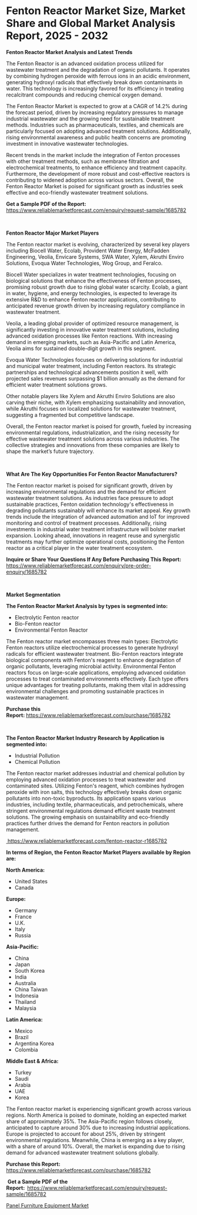 <p><h1>Fenton Reactor Market Size, Market Share and Global Market Analysis Report, 2025 - 2032</h1></p><p><strong>Fenton Reactor Market Analysis and Latest Trends</strong></p>
<p><p>The Fenton Reactor is an advanced oxidation process utilized for wastewater treatment and the degradation of organic pollutants. It operates by combining hydrogen peroxide with ferrous ions in an acidic environment, generating hydroxyl radicals that effectively break down contaminants in water. This technology is increasingly favored for its efficiency in treating recalcitrant compounds and reducing chemical oxygen demand.</p><p>The Fenton Reactor Market is expected to grow at a CAGR of 14.2% during the forecast period, driven by increasing regulatory pressures to manage industrial wastewater and the growing need for sustainable treatment methods. Industries such as pharmaceuticals, textiles, and chemicals are particularly focused on adopting advanced treatment solutions. Additionally, rising environmental awareness and public health concerns are promoting investment in innovative wastewater technologies.</p><p>Recent trends in the market include the integration of Fenton processes with other treatment methods, such as membrane filtration and electrochemical treatments, to enhance efficiency and treatment capacity. Furthermore, the development of more robust and cost-effective reactors is contributing to widened adoption across various sectors. Overall, the Fenton Reactor Market is poised for significant growth as industries seek effective and eco-friendly wastewater treatment solutions.</p></p>
<p><strong>Get a Sample PDF of the Report:&nbsp;</strong> <a href="https://www.reliablemarketforecast.com/enquiry/request-sample/1685782?utm_campaign=3174&utm_medium=2&utm_source=Github&utm_content=ia&utm_term=24032025&utm_id=fenton-reactor">https://www.reliablemarketforecast.com/enquiry/request-sample/1685782</a></p>
<p>&nbsp;</p>
<p><strong>Fenton Reactor Major Market Players</strong></p>
<p><p>The Fenton reactor market is evolving, characterized by several key players including Biocell Water, Ecolab, Provident Water Energy, McFadden Engineering, Veolia, Envicare Systems, SWA Water, Xylem, Akruthi Enviro Solutions, Evoqua Water Technologies, Wog Group, and Feralco. </p><p>Biocell Water specializes in water treatment technologies, focusing on biological solutions that enhance the effectiveness of Fenton processes, promising robust growth due to rising global water scarcity. Ecolab, a giant in water, hygiene, and energy technologies, is expected to leverage its extensive R&D to enhance Fenton reactor applications, contributing to anticipated revenue growth driven by increasing regulatory compliance in wastewater treatment.</p><p>Veolia, a leading global provider of optimized resource management, is significantly investing in innovative water treatment solutions, including advanced oxidation processes like Fenton reactions. With increasing demand in emerging markets, such as Asia-Pacific and Latin America, Veolia aims for sustained double-digit growth in this segment.</p><p>Evoqua Water Technologies focuses on delivering solutions for industrial and municipal water treatment, including Fenton reactors. Its strategic partnerships and technological advancements position it well, with projected sales revenues surpassing $1 billion annually as the demand for efficient water treatment solutions grows.</p><p>Other notable players like Xylem and Akruthi Enviro Solutions are also carving their niche, with Xylem emphasizing sustainability and innovation, while Akruthi focuses on localized solutions for wastewater treatment, suggesting a fragmented but competitive landscape.</p><p>Overall, the Fenton reactor market is poised for growth, fueled by increasing environmental regulations, industrialization, and the rising necessity for effective wastewater treatment solutions across various industries. The collective strategies and innovations from these companies are likely to shape the market’s future trajectory.</p></p>
<p>&nbsp;</p>
<p><strong>What Are The Key Opportunities For Fenton Reactor Manufacturers?</strong></p>
<p><p>The Fenton reactor market is poised for significant growth, driven by increasing environmental regulations and the demand for efficient wastewater treatment solutions. As industries face pressure to adopt sustainable practices, Fenton oxidation technology's effectiveness in degrading pollutants sustainably will enhance its market appeal. Key growth trends include the integration of advanced automation and IoT for improved monitoring and control of treatment processes. Additionally, rising investments in industrial water treatment infrastructure will bolster market expansion. Looking ahead, innovations in reagent reuse and synergistic treatments may further optimize operational costs, positioning the Fenton reactor as a critical player in the water treatment ecosystem.</p></p>
<p><strong>Inquire or Share Your Questions If Any Before Purchasing This Report:</strong> <a href="https://www.reliablemarketforecast.com/enquiry/pre-order-enquiry/1685782?utm_campaign=3174&utm_medium=2&utm_source=Github&utm_content=ia&utm_term=24032025&utm_id=fenton-reactor">https://www.reliablemarketforecast.com/enquiry/pre-order-enquiry/1685782</a></p>
<p>&nbsp;</p>
<p><strong>Market Segmentation</strong></p>
<p><strong>The Fenton Reactor Market Analysis by types is segmented into:</strong></p>
<p><ul><li>Electrolytic Fenton reactor</li><li>Bio-Fenton reactor</li><li>Environmental Fenton Reactor</li></ul></p>
<p><p>The Fenton reactor market encompasses three main types: Electrolytic Fenton reactors utilize electrochemical processes to generate hydroxyl radicals for efficient wastewater treatment. Bio-Fenton reactors integrate biological components with Fenton's reagent to enhance degradation of organic pollutants, leveraging microbial activity. Environmental Fenton reactors focus on large-scale applications, employing advanced oxidation processes to treat contaminated environments effectively. Each type offers unique advantages for treating pollutants, making them vital in addressing environmental challenges and promoting sustainable practices in wastewater management.</p></p>
<p><strong>Purchase this Report:&nbsp;</strong><a href="https://www.reliablemarketforecast.com/purchase/1685782?utm_campaign=3174&utm_medium=2&utm_source=Github&utm_content=ia&utm_term=24032025&utm_id=fenton-reactor">https://www.reliablemarketforecast.com/purchase/1685782</a></p>
<p>&nbsp;</p>
<p><strong>The Fenton Reactor Market Industry Research by Application is segmented into:</strong></p>
<p><ul><li>Industrial Pollution</li><li>Chemical Pollution</li></ul></p>
<p><p>The Fenton reactor market addresses industrial and chemical pollution by employing advanced oxidation processes to treat wastewater and contaminated sites. Utilizing Fenton's reagent, which combines hydrogen peroxide with iron salts, this technology effectively breaks down organic pollutants into non-toxic byproducts. Its application spans various industries, including textile, pharmaceuticals, and petrochemicals, where stringent environmental regulations demand efficient waste treatment solutions. The growing emphasis on sustainability and eco-friendly practices further drives the demand for Fenton reactors in pollution management.</p></p>
<p><a href="https://www.reliablemarketforecast.com/fenton-reactor-r1685782?utm_campaign=3174&utm_medium=2&utm_source=Github&utm_content=ia&utm_term=24032025&utm_id=fenton-reactor">&nbsp;https://www.reliablemarketforecast.com/fenton-reactor-r1685782</a></p>
<p><strong>In terms of Region, the Fenton Reactor Market Players available by Region are:</strong></p>
<p>
    <p> <strong> North America: </strong>
        <ul>
            <li>United States</li>
            <li>Canada</li>
        </ul>
        </p> 
    <p> <strong> Europe: </strong>
        <ul>
            <li>Germany</li>
            <li>France</li>
            <li>U.K.</li>
            <li>Italy</li>
            <li>Russia</li>
        </ul>
        </p> 
    <p> <strong> Asia-Pacific: </strong>
        <ul>
            <li>China</li>
            <li>Japan</li>
            <li>South Korea</li>
            <li>India</li>
            <li>Australia</li>
            <li>China Taiwan</li>
            <li>Indonesia</li>
            <li>Thailand</li>
            <li>Malaysia</li>
        </ul>
        </p> 
    <p> <strong> Latin America: </strong>
        <ul>
            <li>Mexico</li>
            <li>Brazil</li>
            <li>Argentina Korea</li>
            <li>Colombia</li>
        </ul>
        </p> 
    <p> <strong> Middle East & Africa: </strong>
        <ul>
            <li>Turkey</li>
            <li>Saudi</li>
            <li>Arabia</li>
            <li>UAE</li>
            <li>Korea</li>
        </ul>
    </p>
    </p>
<p><p>The Fenton reactor market is experiencing significant growth across various regions. North America is poised to dominate, holding an expected market share of approximately 35%. The Asia-Pacific region follows closely, anticipated to capture around 30% due to increasing industrial applications. Europe is projected to account for about 25%, driven by stringent environmental regulations. Meanwhile, China is emerging as a key player, with a share of around 10%. Overall, the market is expanding due to rising demand for advanced wastewater treatment solutions globally.</p></p>
<p><strong>Purchase this Report: </strong><a href="https://www.reliablemarketforecast.com/purchase/1685782?utm_campaign=3174&utm_medium=2&utm_source=Github&utm_content=ia&utm_term=24032025&utm_id=fenton-reactor">https://www.reliablemarketforecast.com/purchase/1685782</a></p>
<p>&nbsp;<strong>Get a Sample PDF of the Report:&nbsp;&nbsp;</strong><a href="https://www.reliablemarketforecast.com/enquiry/request-sample/1685782?utm_campaign=3174&utm_medium=2&utm_source=Github&utm_content=ia&utm_term=24032025&utm_id=fenton-reactor">https://www.reliablemarketforecast.com/enquiry/request-sample/1685782</a></p>
<p><strong></strong></p>
<p><p><a href="https://github.com/cheryjhonson/Market-Research-Report-List-1/blob/main/panel-furniture-equipment-market.md?utm_campaign=3174&utm_medium=2&utm_source=Github&utm_content=ia&utm_term=24032025&utm_id=fenton-reactor">Panel Furniture Equipment Market</a></p></p>